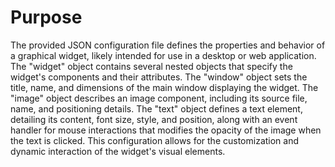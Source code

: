 # Purpose
The provided JSON configuration file defines the properties and behavior of a graphical widget, likely intended for use in a desktop or web application. The "widget" object contains several nested objects that specify the widget's components and their attributes. The "window" object sets the title, name, and dimensions of the main window displaying the widget. The "image" object describes an image component, including its source file, name, and positioning details. The "text" object defines a text element, detailing its content, font size, style, and position, along with an event handler for mouse interactions that modifies the opacity of the image when the text is clicked. This configuration allows for the customization and dynamic interaction of the widget's visual elements.
